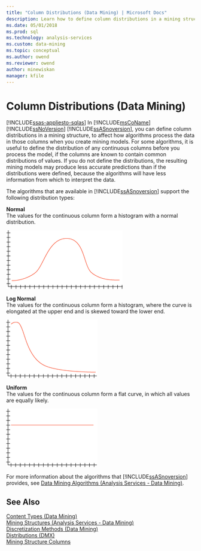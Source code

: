 ```yaml
---
title: "Column Distributions (Data Mining) | Microsoft Docs"
description: Learn how to define column distributions in a mining structure to affect how algorithms process the data in those columns when you create mining models.
ms.date: 05/01/2018
ms.prod: sql
ms.technology: analysis-services
ms.custom: data-mining
ms.topic: conceptual
ms.author: owend
ms.reviewer: owend
author: minewiskan
manager: kfile
---
```

# Column Distributions (Data Mining)
[!INCLUDE[ssas-appliesto-sqlas](../includes/ssas-appliesto-sqlas.md)]
  In [!INCLUDE[msCoName](../includes/msconame-md.md)] [!INCLUDE[ssNoVersion](../includes/ssnoversion-md.md)] [!INCLUDE[ssASnoversion](../includes/ssasnoversion-md.md)], you can define column distributions in a mining structure, to affect how algorithms process the data in those columns when you create mining models. For some algorithms, it is useful to define the distribution of any continuous columns before you process the model, if the columns are known to contain common distributions of values. If you do not define the distributions, the resulting mining models may produce less accurate predictions than if the distributions were defined, because the algorithms will have less information from which to interpret the data.  
  
 The algorithms that are available in [!INCLUDE[ssASnoversion](../includes/ssasnoversion-md.md)] support the following distribution types:  
  
 **Normal**  
 The values for the continuous column form a histogram with a normal distribution.  
  
 ![Histogram with normal distribution](../../analysis-services/data-mining/media/normal-distribution.gif "Histogram with normal distribution")  
  
 **Log Normal**  
 The values for the continuous column form a histogram, where the curve is elongated at the upper end and is skewed toward the lower end.  
  
 ![Histogram with log normal distribution](../../analysis-services/data-mining/media/log-normal-distribution.gif "Histogram with log normal distribution")  
  
 **Uniform**  
 The values for the continuous column form a flat curve, in which all values are equally likely.  
  
 ![Histogram with uniform distribution](../../analysis-services/data-mining/media/uniform-distribution.gif "Histogram with uniform distribution")  
  
 For more information about the algorithms that [!INCLUDE[ssASnoversion](../includes/ssasnoversion-md.md)] provides, see [Data Mining Algorithms &#40;Analysis Services - Data Mining&#41;](../../analysis-services/data-mining/data-mining-algorithms-analysis-services-data-mining.md).  
  
## See Also  
 [Content Types &#40;Data Mining&#41;](../../analysis-services/data-mining/content-types-data-mining.md)   
 [Mining Structures &#40;Analysis Services - Data Mining&#41;](../../analysis-services/data-mining/mining-structures-analysis-services-data-mining.md)   
 [Discretization Methods &#40;Data Mining&#41;](../../analysis-services/data-mining/discretization-methods-data-mining.md)   
 [Distributions &#40;DMX&#41;](/sql/dmx/distributions-dmx)   
 [Mining Structure Columns](../../analysis-services/data-mining/mining-structure-columns.md)  
  
  
